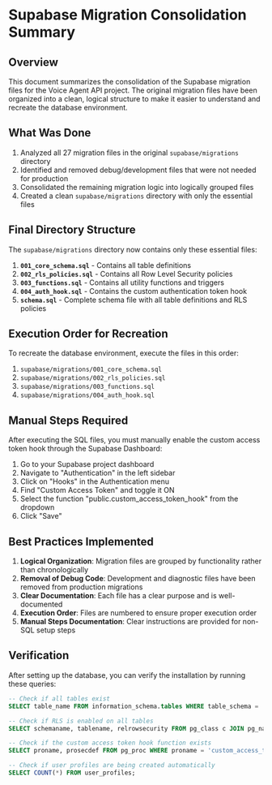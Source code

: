# Supabase Migration Consolidation Summary

## Overview

This document summarizes the consolidation of the Supabase migration files for the Voice Agent API project. The original migration files have been organized into a clean, logical structure to make it easier to understand and recreate the database environment.

## What Was Done

1. Analyzed all 27 migration files in the original `supabase/migrations` directory
2. Identified and removed debug/development files that were not needed for production
3. Consolidated the remaining migration logic into logically grouped files
4. Created a clean `supabase/migrations` directory with only the essential files

## Final Directory Structure

The `supabase/migrations` directory now contains only these essential files:

1. **`001_core_schema.sql`** - Contains all table definitions
2. **`002_rls_policies.sql`** - Contains all Row Level Security policies
3. **`003_functions.sql`** - Contains all utility functions and triggers
4. **`004_auth_hook.sql`** - Contains the custom authentication token hook
5. **`schema.sql`** - Complete schema file with all table definitions and RLS policies

## Execution Order for Recreation

To recreate the database environment, execute the files in this order:

1. `supabase/migrations/001_core_schema.sql`
2. `supabase/migrations/002_rls_policies.sql`
3. `supabase/migrations/003_functions.sql`
4. `supabase/migrations/004_auth_hook.sql`

## Manual Steps Required

After executing the SQL files, you must manually enable the custom access token hook through the Supabase Dashboard:

1. Go to your Supabase project dashboard
2. Navigate to "Authentication" in the left sidebar
3. Click on "Hooks" in the Authentication menu
4. Find "Custom Access Token" and toggle it ON
5. Select the function "public.custom_access_token_hook" from the dropdown
6. Click "Save"

## Best Practices Implemented

1. **Logical Organization**: Migration files are grouped by functionality rather than chronologically
2. **Removal of Debug Code**: Development and diagnostic files have been removed from production migrations
3. **Clear Documentation**: Each file has a clear purpose and is well-documented
4. **Execution Order**: Files are numbered to ensure proper execution order
5. **Manual Steps Documentation**: Clear instructions are provided for non-SQL setup steps

## Verification

After setting up the database, you can verify the installation by running these queries:

```sql
-- Check if all tables exist
SELECT table_name FROM information_schema.tables WHERE table_schema = 'public';

-- Check if RLS is enabled on all tables
SELECT schemaname, tablename, relrowsecurity FROM pg_class c JOIN pg_namespace n ON c.relnamespace = n.oid WHERE n.nspname = 'public' AND relrowsecurity = true;

-- Check if the custom access token hook function exists
SELECT proname, prosecdef FROM pg_proc WHERE proname = 'custom_access_token_hook';

-- Check if user profiles are being created automatically
SELECT COUNT(*) FROM user_profiles;
```